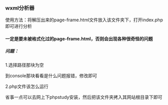 ### wxml分析器

使用方法：将解压出来的page-frame.html文件放入该文件夹下，打开index.php即可进行分析

#### 一定是要未被格式化过的page-frame.html，否则会出现各种很奇怪的问题

##### 问题：

1.选择路径那块为空

到console那块看看是什么问题报错，修改即可

2.php文件该怎么运行

省事一点可以去网上下phpstudy安装，然后把该文件夹拷入其网站根目录下即可